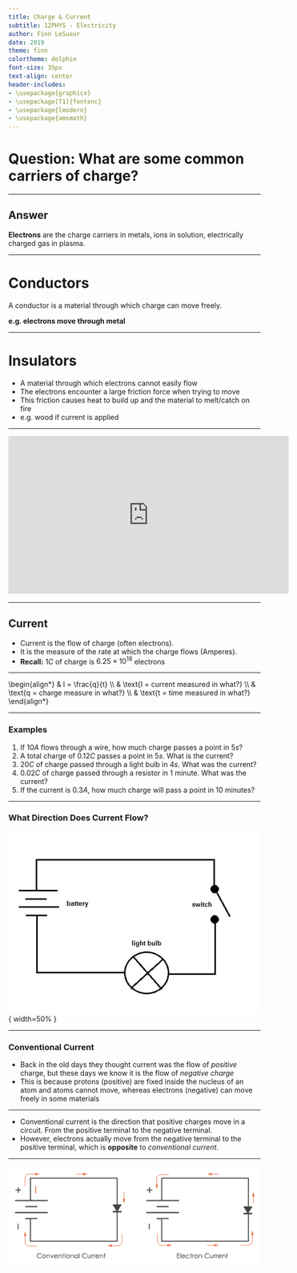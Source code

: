 ```yaml
---
title: Charge & Current
subtitle: 12PHYS - Electricity
author: Finn LeSueur
date: 2019
theme: finn
colortheme: dolphin
font-size: 35px
text-align: center
header-includes:
- \usepackage{graphicx}
- \usepackage[T1]{fontenc}
- \usepackage{lmodern}
- \usepackage{amsmath}
---
```


# Question: What are some common carriers of charge?

---

## Answer

__Electrons__ are the charge carriers in metals, ions in solution, electrically charged gas in plasma.

---

# Conductors

A conductor is a material through which charge can move freely.

__e.g. electrons move through metal__

---

# Insulators

- A material through which electrons cannot easily flow
- The electrons encounter a large friction force when trying to move
- This friction causes heat to build up and the material to melt/catch on fire
- e.g. wood if current is applied

---

<iframe width="560" height="315" src="https://www.youtube.com/embed/cm8Ok1oJjRw" frameborder="0" allow="accelerometer; autoplay; encrypted-media; gyroscope; picture-in-picture" allowfullscreen></iframe>

---

## Current

- Current is the flow of charge (often electrons).
- It is the measure of the rate at which the charge flows (Amperes).
- __Recall:__ $1C$ of charge is $6.25\times10^{18}$ electrons

---

\begin{align*}
    & I = \frac{q}{t} \\\\
    & \text{I = current measured in what?} \\\\
    & \text{q = charge measure in what?} \\\\
    & \text{t = time measured in what?}
\end{align*}

---

### Examples

1. If $10A$ flows through a wire, how much charge passes a point in $5s$?
2. A total charge of $0.12C$ passes a point in $5s$. What is the current?
3. $20C$ of charge passed through a light bulb in $4s$. What was the current?
4. $0.02C$ of charge passed through a resistor in 1 minute. What was the current?
5. If the current is $0.3A$, how much charge will pass a point in 10 minutes?

---

### What Direction Does Current Flow?

![Circuit Diagram](../assets/3-current.jpg "Circuit Diagram"){ width=50% }

---

### Conventional Current

- Back in the old days they thought current was the flow of _positive_ charge, but these days we know it is the flow of _negative charge_
- This is because protons (positive) are fixed inside the nucleus of an atom and atoms cannot move, whereas electrons (negative) can move freely in some materials

---

- Conventional current is the direction that positive charges move in a circuit. From the positive terminal to the negative terminal.
- However, electrons actually move from the negative terminal to the positive terminal, which is __opposite__ to _conventional current_.

---

![Conventional Current](../assets/conventional-current.png "Conventional Current")
